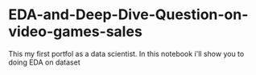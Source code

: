 # EDA-and-Deep-Dive-Question-on-video-games-sales
This my first portfol as a data scientist. In this notebook i'll show you to doing EDA on dataset
